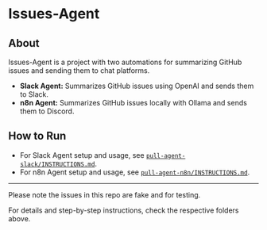# Issues-Agent

## About

Issues-Agent is a project with two automations for summarizing GitHub issues and sending them to chat platforms.

- **Slack Agent:** Summarizes GitHub issues using OpenAI and sends them to Slack.
- **n8n Agent:** Summarizes GitHub issues locally with Ollama and sends them to Discord.

## How to Run

- For Slack Agent setup and usage, see [`pull-agent-slack/INSTRUCTIONS.md`](pull-agent-slack/INSTRUCTIONS.md).
- For n8n Agent setup and usage, see [`pull-agent-n8n/INSTRUCTIONS.md`](pull-agent-n8n/INSTRUCTIONS.md).

---
Please note the issues in this repo are fake and for testing.

For details and step-by-step instructions, check the respective folders above.




